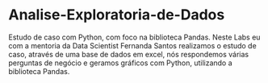 # Analise-Exploratoria-de-Dados
Estudo de caso com Python, com foco na biblioteca Pandas.
Neste Labs eu com a mentoria da Data Scientist Fernanda Santos realizamos o estudo de caso, através de uma base de dados em excel, nós respondemos várias perguntas de negócio e geramos gráficos com Python, utilizando a biblioteca Pandas.
